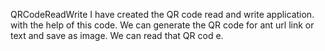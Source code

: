 QRCodeReadWrite
I have created the QR code read and write application. with the help of this code. We can generate the QR code for ant url link or text and save as image. We can read that QR cod e.
